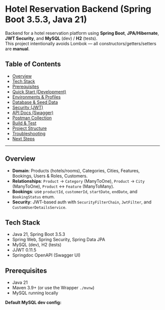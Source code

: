 # Hotel Reservation Backend (Spring Boot 3.5.3, Java 21)

Backend for a hotel reservation platform using **Spring Boot**, **JPA/Hibernate**, **JWT Security**, and **MySQL** (dev) / **H2** (tests).  
This project intentionally avoids Lombok — all constructors/getters/setters are **manual**.

## Table of Contents
- [Overview](#overview)
- [Tech Stack](#tech-stack)
- [Prerequisites](#prerequisites)
- [Quick Start (Development)](#quick-start-development)
- [Environments & Profiles](#environments--profiles)
- [Database & Seed Data](#database--seed-data)
- [Security (JWT)](#security-jwt)
- [API Docs (Swagger)](#api-docs-swagger)
- [Postman Collection](#postman-collection)
- [Build & Test](#build--test)
- [Project Structure](#project-structure)
- [Troubleshooting](#troubleshooting)
- [Next Steps](#next-steps)

---

## Overview
- **Domain**: Products (hotels/rooms), Categories, Cities, Features, Bookings, Users & Roles, Customers.
- **Relationships**: `Product` -> `Category` (ManyToOne), `Product` -> `City` (ManyToOne), `Product` <-> `Feature` (ManyToMany).
- **Bookings**: use `productId`, `customerId`, `startDate`, `endDate`, and `BookingStatus` enum.  
- **Security**: JWT-based auth with `SecurityFilterChain`, `JwtFilter`, and `CustomUserDetailsService`.

## Tech Stack
- Java 21, Spring Boot 3.5.3
- Spring Web, Spring Security, Spring Data JPA
- MySQL (dev), H2 (tests)
- JJWT 0.11.5
- Springdoc OpenAPI (Swagger UI)

## Prerequisites
- Java 21
- Maven 3.9+ (or use the Wrapper `./mvnw`)
- MySQL running locally

**Default MySQL dev config:**
